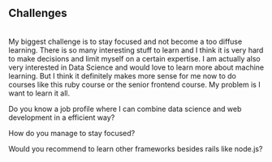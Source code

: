 ## Challenges
<br>
My biggest challenge is to stay focused and not become a too diffuse learning.
There is so many interesting stuff to learn and I think it is very hard to make decisions and limit myself on a certain expertise. 
I am actually also very interested in Data Science and would love to learn more about machine learning.
But I think it definitely makes more sense for me now to do courses like this ruby course or the senior frontend course. My problem is I want to learn it all.

Do you know a job profile where I can combine data science and web development in a efficient way?

How do you manage to stay focused?

Would you recommend to learn other frameworks besides rails like node.js?



